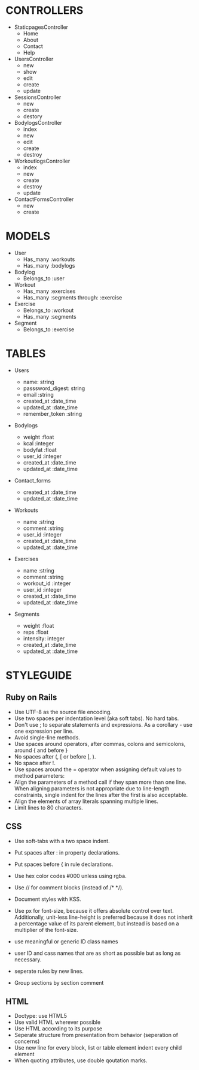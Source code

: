 CONTROLLERS
============

- StaticpagesController
	- Home
	- About
	- Contact
	- Help
- UsersController
	- new
	- show
	- edit
	- create
	- update
- SessionsController
	- new
	- create
	- destory
- BodylogsController
	- index
	- new
	- edit
	- create
	- destroy
- WorkoutlogsController
	- index
	- new
	- create
	- destroy
	- update
- ContactFormsController
	- new
	- create

MODELS
=============

- User
	- Has_many :workouts
	- Has_many :bodylogs
- Bodylog
	- Belongs_to :user
- Workout
	- Has_many :exercises
	- Has_many :segments through: :exercise
- Exercise
	- Belongs_to :workout
	- Has_many :segments
- Segment
	- Belongs_to :exercise

TABLES
===============
- Users
	- name: string
	- passsword_digest: string
	- email :string
	- created_at :date_time
	- updated_at :date_time
	- remember_token :string
- Bodylogs
	- weight :float
	- kcal :integer
	- bodyfat :float
	- user_id :integer
	- created_at :date_time
	- updated_at :date_time

- Contact_forms
	- created_at :date_time
	- updated_at :date_time

- Workouts
	- name :string
	- comment :string
	- user_id :integer
	- created_at :date_time
	- updated_at :date_time

- Exercises
	- name :string
	- comment :string
	- workout_id :integer
	- user_id :integer
	- created_at :date_time
	- updated_at :date_time

- Segments
	- weight :float
	- reps :float
	- intensity: integer
	- created_at :date_time
	- updated_at :date_time


STYLEGUIDE
==================

Ruby on Rails
------------------
- Use UTF-8 as the source file encoding.
- Use two spaces per indentation level (aka soft tabs). No hard tabs.
- Don't use ; to separate statements and expressions. As a corollary - use one expression per line.
- Avoid single-line methods.
- Use spaces around operators, after commas, colons and semicolons, around { and before }
- No spaces after (, [ or before ], ).
- No space after !.
- Use spaces around the = operator when assigning default values to method parameters:
- Align the parameters of a method call if they span more than one line. When aligning parameters is not appropriate due to line-length constraints, single indent for the lines after the first is also acceptable.
- Align the elements of array literals spanning multiple lines.
- Limit lines to 80 characters.

CSS
-----------------

- Use soft-tabs with a two space indent.
- Put spaces after : in property declarations.
- Put spaces before { in rule declarations.
- Use hex color codes #000 unless using rgba.
- Use // for comment blocks (instead of /* */).
- Document styles with KSS.
- Use px for font-size, because it offers absolute control over text. Additionally, unit-less line-height is preferred because it does not inherit a percentage value of its parent element, but instead is based on a multiplier of the font-size.
- use meaningful or generic ID class names
- user ID and cass names that are as short as possible but as long as necessary.
- seperate rules by new lines.

- Group sections by section comment

HTML
-----------------

- Doctype: use HTML5
- Use valid HTML wherever possible
- Use HTML according to its purpose
- Seperate structure from presentation from behavior (seperation of concerns)
- Use new line for every block, list or table element indent every child element
- When quoting attributes, use double qoutation marks.

